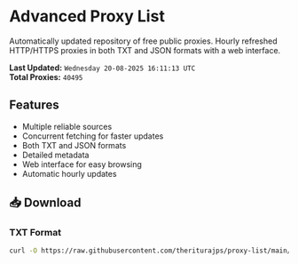 # Advanced Proxy List

Automatically updated repository of free public proxies. Hourly refreshed HTTP/HTTPS proxies in both TXT and JSON formats with a web interface.

**Last Updated:** `Wednesday 20-08-2025 16:11:13 UTC`  
**Total Proxies:** `40495`

## Features
- Multiple reliable sources
- Concurrent fetching for faster updates
- Both TXT and JSON formats
- Detailed metadata
- Web interface for easy browsing
- Automatic hourly updates

## 📥 Download

### TXT Format
```bash
curl -O https://raw.githubusercontent.com/theriturajps/proxy-list/main/proxies.txt